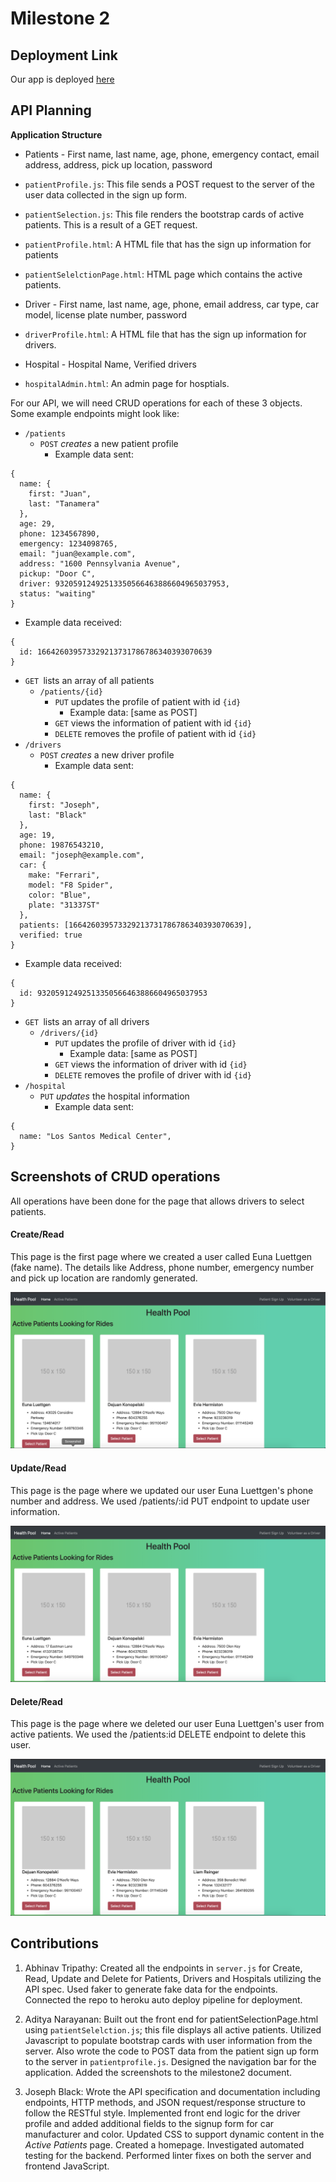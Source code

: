 # Milestone 2
## Deployment Link
Our app is deployed [here](http://healthpool.herokuapp.com)
## API Planning

**Application Structure**

*   Patients - First name, last name, age, phone, emergency contact, email address, address, pick up location, password
  * `patientProfile.js`: This file sends a POST request to the server of the user data collected in the sign up form.
  * `patientSelection.js`: This file renders the bootstrap cards of active patients. This is a result of a GET request.
  * `patientProfile.html`: A HTML file that has the sign up information for patients
  * `patientSelelctionPage.html`: HTML page which contains the active patients.

*   Driver - First name, last name, age, phone, email address, car type, car model, license plate number, password
  * `driverProfile.html`: A HTML file that has the sign up information for drivers.

*   Hospital - Hospital Name, Verified drivers
  * `hospitalAdmin.html`: An admin page for hosptials.

For our API, we will need CRUD operations for each of these 3 objects. Some example endpoints might look like:



*   `/patients`
    *   `POST` *creates* a new patient profile
        *   Example data sent:

```
{
  name: {
    first: "Juan",
    last: "Tanamera"
  },
  age: 29,
  phone: 1234567890,
  emergency: 1234098765,
  email: "juan@example.com",
  address: "1600 Pennsylvania Avenue",
  pickup: "Door C",
  driver: 93205912492513350566463886604965037953,
  status: "waiting"
}
```

*   Example data received:

```
{
  id: 166426039573329213731786786340393070639
}
```

*   `GET `lists an array of all patients
    *   `/patients/{id}`
        *   `PUT` updates the profile of patient with id `{id}`
            *   Example data: [same as POST]
        *   `GET` views the information of patient with id `{id}`
        *   `DELETE` removes the profile of patient with id `{id}`
*   `/drivers`
    *   `POST` *creates* a new driver profile
        *   Example data sent:

```
{
  name: {
    first: "Joseph",
    last: "Black"
  },
  age: 19,
  phone: 19876543210,
  email: "joseph@example.com",
  car: {
    make: "Ferrari",
    model: "F8 Spider",
    color: "Blue",
    plate: "31337ST"
  },
  patients: [166426039573329213731786786340393070639],
  verified: true
}
```

*   Example data received:

```
{
  id: 93205912492513350566463886604965037953
}
```

*   `GET `lists an array of all drivers
    *   `/drivers/{id}`
        *   `PUT` updates the profile of driver with id `{id}`
            *   Example data: [same as POST]
        *   `GET` views the information of driver with id `{id}`
        *   `DELETE` removes the profile of driver with id `{id}`
*   `/hospital`
    *   `PUT` *updates* the hospital information
        *   Example data sent:

```
{
  name: "Los Santos Medical Center",
}
```


## Screenshots of CRUD operations

All operations have been done for the page that allows drivers to select patients.
#### Create/Read

This page is the first page where we created a user called Euna Luettgen (fake name). The details like Address, phone number, emergency number and pick up location are randomly generated.

![Create Users](images/create_user.png?raw=true)

#### Update/Read

This page is the page where we updated our user Euna Luettgen's phone number and address. We used /patients/:id PUT endpoint to update user information.

![Update Users](images/update_users.png?raw=true)

#### Delete/Read

This page is the page where we deleted our user Euna Luettgen's user from active patients. We used the /patients:id DELETE endpoint to delete this user.

![Delete Users](images/delete_users.png?raw=true)


## Contributions

1. Abhinav Tripathy: Created all the endpoints in `server.js` for Create, Read, Update and Delete for Patients, Drivers and Hospitals utilizing the API spec. Used faker to generate fake data for the endpoints. Connected the repo to heroku auto deploy pipeline for deployment.

2. Aditya Narayanan: Built out the front end for patientSelectionPage.html using `patientSelelction.js`; this file displays all active patients. Utilized Javascript to populate bootstrap cards with user information from the server. Also wrote the code to POST data from the patient sign up form to the server in `patientprofile.js`. Designed the navigation bar for the application. Added the screenshots to the milestone2 document.

3. Joseph Black: Wrote the API specification and documentation including endpoints, HTTP methods, and JSON request/response structure to follow the RESTful style. Implemented front end logic for the driver profile and added additional fields to the signup form for car manufacturer and color. Updated CSS to support dynamic content in the *Active Patients* page. Created a homepage. Investigated automated testing for the backend. Performed linter fixes on both the server and frontend JavaScript.
